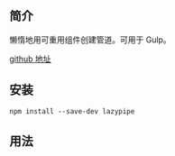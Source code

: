 ## 简介

懒惰地用可重用组件创建管道。可用于 Gulp。

[github 地址](https://github.com/OverZealous/lazypipe)

## 安装

```
npm install --save-dev lazypipe
```

## 用法



